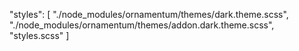 "styles": [
  "./node_modules/ornamentum/themes/dark.theme.scss",
  "./node_modules/ornamentum/themes/addon.dark.theme.scss",
  "styles.scss"
]
